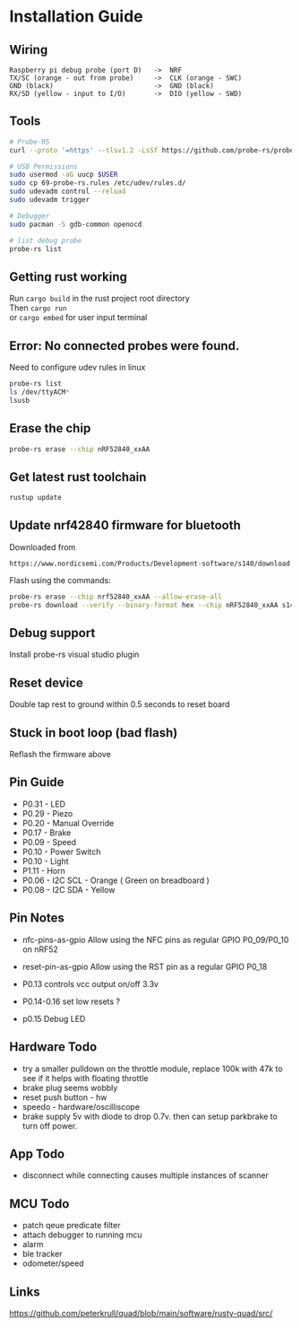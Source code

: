 # Installation Guide

## Wiring
```
Raspberry pi debug probe (port D)   ->  NRF
TX/SC (orange - out from probe)     ->  CLK (orange - SWC) 
GND (black)                         ->  GND (black)
RX/SD (yellow - input to I/O)       ->  DIO (yellow - SWD)
```

## Tools
```Bash
# Probe-RS
curl --proto '=https' --tlsv1.2 -LsSf https://github.com/probe-rs/probe-rs/releases/latest/download/probe-rs-tools-installer.sh | sh

# USB Permissions
sudo usermod -aG uucp $USER
sudo cp 69-probe-rs.rules /etc/udev/rules.d/
sudo udevadm control --reload
sudo udevadm trigger

# Debugger
sudo pacman -S gdb-common openocd

# list debug probe
probe-rs list
```


## Getting rust working
Run ```cargo build``` in the rust project root directory  
Then ```cargo run```  
or ```cargo embed``` for user input terminal


## Error: No connected probes were found.
Need to configure udev rules in linux
```bash
probe-rs list
ls /dev/ttyACM*
lsusb
```

## Erase the chip
```bash
probe-rs erase --chip nRF52840_xxAA
```

## Get latest rust toolchain
```bash
rustup update
```

## Update nrf42840 firmware for bluetooth
Downloaded from 
```
https://www.nordicsemi.com/Products/Development-software/s140/download
```

Flash using the commands:
```bash
probe-rs erase --chip nrf52840_xxAA --allow-erase-all
probe-rs download --verify --binary-format hex --chip nRF52840_xxAA s140_nrf52_7.3.0_softdevice.hex
```

## Debug support
Install probe-rs visual studio plugin

## Reset device
Double tap rest to ground within 0.5 seconds to reset board

## Stuck in boot loop (bad flash)
Reflash the firmware above

## Pin Guide
* P0.31 - LED
* P0.29 - Piezo
* P0.20 - Manual Override
* P0.17 - Brake
* P0.09 - Speed
* P0.10 - Power Switch
* P0.10 - Light
* P1.11 - Horn
* P0.06 - I2C SCL - Orange ( Green on breadboard )
* P0.08 - I2C SDA - Yellow

## Pin Notes
* nfc-pins-as-gpio Allow using the NFC pins as regular GPIO P0_09/P0_10 on nRF52
* reset-pin-as-gpio Allow using the RST pin as a regular GPIO P0_18

* P0.13 controls vcc output on/off 3.3v
* P0.14-0.16 set low resets ?
* p0.15 Debug LED

## Hardware Todo
* try a smaller pulldown on the throttle module, replace 100k with 47k to see if it helps with floating throttle
* brake plug seems wobbly
* reset push button - hw
* speedo - hardware/oscilliscope
* brake supply 5v with diode to drop 0.7v. then can setup parkbrake to turn off power.

## App Todo
* disconnect while connecting causes multiple instances of scanner

## MCU Todo
* patch qeue predicate filter
* attach debugger to running mcu
* alarm
* ble tracker
* odometer/speed

## Links

https://github.com/peterkrull/quad/blob/main/software/rusty-quad/src/

